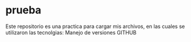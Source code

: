 # prueba
Este repositorio es una practica para cargar mis archivos, en las cuales se utilizaron las tecnolgias: Manejo de versiones  GITHUB 
